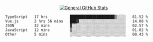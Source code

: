 <p align="center">
  <a href="https://github.com/AndyDevv">
    <img src="https://github-readme-stats.vercel.app/api?username=AndyDevv&custom_title=General%20GitHub%20Stats&theme=aura_dark" alt="General GitHub Stats">
  </a>
</p>

<!--START_SECTION:waka-->
```text
TypeScript   17 hrs          ████████████████████▒░░░░   81.52 % 
Vue.js       2 hrs 56 mins   ███▓░░░░░░░░░░░░░░░░░░░░░   14.08 % 
JSON         32 mins         ▓░░░░░░░░░░░░░░░░░░░░░░░░   02.57 % 
JavaScript   12 mins         ▒░░░░░░░░░░░░░░░░░░░░░░░░   01.02 % 
Other        5 mins          ░░░░░░░░░░░░░░░░░░░░░░░░░   00.43 % 
```
<!--END_SECTION:waka-->
